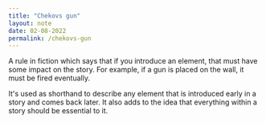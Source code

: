 ```yaml
---
title: "Chekovs gun"
layout: note
date: 02-08-2022
permalink: /chekovs-gun
---
```


A rule in fiction which says that if you introduce an element, that must have some impact on the story. For example, if a gun is placed on the wall, it must be fired eventually.

It's used as shorthand to describe any element that is introduced early in a story and comes back later. It also adds to the idea that everything within a story should be essential to it.
